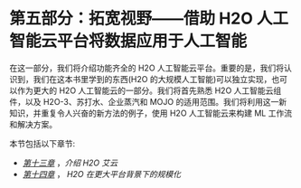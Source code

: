 

# 第五部分：拓宽视野——借助 H2O 人工智能云平台将数据应用于人工智能

在这一部分，我们将介绍功能齐全的 H2O 人工智能云平台。重要的是，我们将认识到，我们在这本书里学到的东西(H2O 的大规模人工智能)可以独立实现，也可以作为更大的 H2O 人工智能云的一部分。我们将首先熟悉 H2O 人工智能云组件，以及 H2O-3、苏打水、企业蒸汽和 MOJO 的适用范围。我们将利用这一新知识，并重复令人兴奋的新方法的例子，使用 H2O 人工智能云来构建 ML 工作流和解决方案。

本节包括以下章节:

*   [*第十三章*](B16721_13_Final_SK_ePub.xhtml#_idTextAnchor241) ，*介绍 H2O 艾云*
*   [*第十四章*](B16721_14_Final_SK_ePub.xhtml#_idTextAnchor256) ， *H2O 在更大平台背景下的规模化*